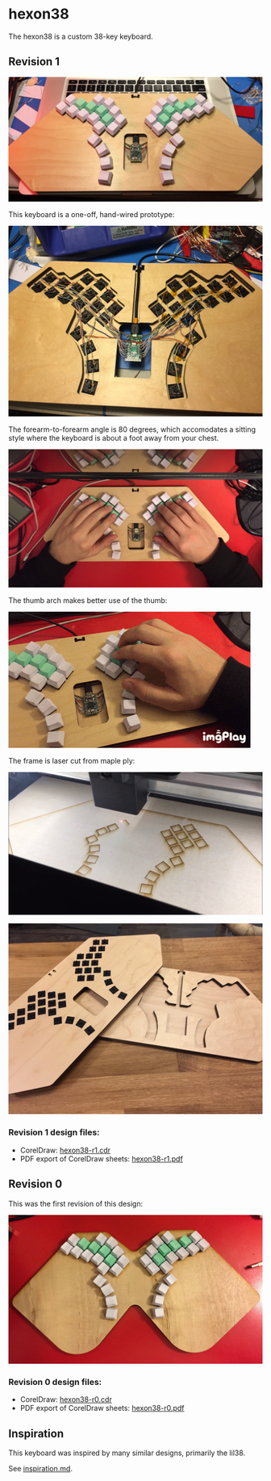 # hexon38

The hexon38 is a custom 38-key keyboard.

## Revision 1

![](.assets/IMG_3324.JPG)

This keyboard is a one-off, hand-wired prototype:

![](.assets/IMG_3321.JPG)

The forearm-to-forearm angle is 80 degrees, which accomodates a sitting style where the keyboard is about a foot away from your chest.

![](.assets/IMG_3327.jpg)

The thumb arch makes better use of the thumb:

![](.assets/IMB_CqD3UI.GIF)

The frame is laser cut from maple ply:

![](.assets/IMG_3332.jpg)

![](.assets/56608058343__9A67222E-A3E3-4415-AB9B-601620054C22.JPG)


### Revision 1 design files:

- CorelDraw: [hexon38-r1.cdr](hexon38-r1.cdr)
- PDF export of CorelDraw sheets: [hexon38-r1.pdf](hexon38-r1.pdf)



## Revision 0

This was the first revision of this design:

![](.assets/IMG_3289.JPG)

### Revision 0 design files:

- CorelDraw: [hexon38-r0.cdr](hexon38-r0.cdr)
- PDF export of CorelDraw sheets: [hexon38-r0.pdf](hexon38-r0.pdf)


## Inspiration

This keyboard was inspired by many similar designs, primarily the lil38.

See [inspiration.md](inspiration.md).

